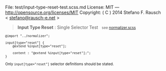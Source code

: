 File:      test/input-type-reset-test.scss.md
License:   MIT — http://opensource.org/licenses/MIT
Copyright: ( C ) 2014 Stefano F. Rausch < stefano@rausch-e.net >

> **Input Type Reset** : Single Selector Test  
> <small> see [normalizer.scss](../_normalizer.scss.md) </smalll>

    @import "../normalizer";

    input[type="reset"] {
        @extend %input[type="reset"];

        content : "@extend %input[type="reset"];";
    }

Only `input[type="reset"]` selector definitions should be stated.

